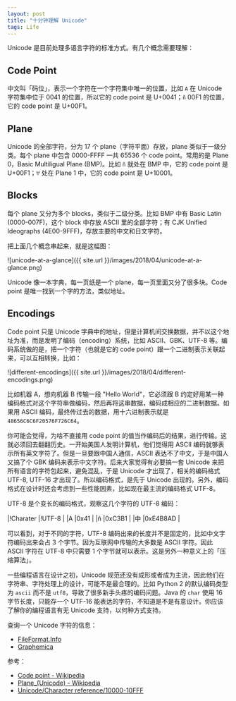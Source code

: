 ```yaml
---
layout: post
title: "十分钟理解 Unicode"
tags: Life
---
```


Unicode 是目前处理多语言字符的标准方式。有几个概念需要理解：

## Code Point

中文叫「码位」，表示一个字符在一个字符集中唯一的位置，比如 `A` 在 Unicode 字符集中位于 0041 的位置，所以它的 code point 是 U+0041；`ñ` 00F1 的位置，它的 code point 是 U+00F1。

## Plane

Unicode 的全部字符，分为 17 个 plane（字符平面）存放，plane 类似于一级分类。每个 plane 中包含 0000-FFFF 一共 65536 个 code point。常用的是 Plane 0，Basic Multiligual Plane (BMP)。比如 `ñ` 就处在 BMP 中，它的 code point 是 U+00F1；`𐀀` 处在 Plane 1 中，它的 code point 是 U+10001。

## Blocks

每个 plane 又分为多个 blocks，类似于二级分类。比如 BMP 中有 Basic Latin (0000-007F)，这个 block 中存放 ASCII 里的全部字符；有 CJK Unified Ideographs (4E00-9FFF)，存放主要的中文和日文字符。

把上面几个概念串起来，就是这幅图：

![unicode-at-a-glance]({{ site.url }}/images/2018/04/unicode-at-a-glance.png)

Unicode 像一本字典，每一页纸是一个 plane，每一页里面又分了很多块。Code point 是唯一找到一个字的方法，类似地址。

## Encodings

Code point 只是 Unicode 字典中的地址，但是计算机间交换数据，并不以这个地址为准，而是发明了编码（encoding）系统，比如 ASCII、GBK、UTF-8 等。编码系统做的是，把一个字符（也就是它的 code point）跟一个二进制表示关联起来，可以互相转换，比如：

![different-encodings]({{ site.url }}/images/2018/04/different-encodings.png)

比如机器 A，想向机器 B 传输一段 "Hello World"，它必须跟 B 约定好用某一种编码格式对这个字符串做编码，然后再将这串数据，编码成相应的二进制数据。如果用 ASCII 编码，最终传过去的数据，用十六进制表示就是 `48656C6C6F20576F726C64`。

你可能会觉得，为啥不直接用 code point 的值当作编码后的结果，进行传输。这就必须回去翻翻历史。一开始美国人发明计算机，他们觉得用 ASCII 编码就够表示所有英文字符了。但是一旦要跟中国人通信，ASCII 表达不了中文，于是中国人又搞了个 GBK 编码来表示中文字符。后来大家觉得有必要搞一套 Unicode 来把所有语言的字符包起来，避免混乱，于是 Unicode 才出现了，相关的编码格式 UTF-8, UTF-16 才出现了。所以编码格式，是先于 Unicode 出现的。另外，编码格式在设计时还会考虑到一些性能因素，比如现在最主流的编码格式 UTF-8。

UTF-8 是个变长的编码格式，观察这几个字符的 UTF-8 编码：

|!Charater |!UTF-8 |
|A |0x41 |
|ñ |0xC3B1 |
|中 |0xE4B8AD |

可以看到，对于不同的字符，UTF-8 编码出来的长度并不是固定的，比如中文字符编码出来会占 3 个字节。因为互联网中传输的大多数是 ASCII 字符。因此 ASCII 字符在 UTF-8 中只需要 1 个字节就可以表示。这是另外一种意义上的「压缩算法」。

一些编程语言在设计之初，Unicode 规范还没有成形或者成为主流，因此他们在字符串、字符处理上的设计，可能不是最合理的。比如 Python 2 的默认编码类型为 `ascii` 而不是 `utf8`，导致了很多新手头疼的编码问题。Java 的 `char` 使用 16 字节长度，只能存一个 UTF-16 能表达的字符，不知道是不是有意设计。你应该了解你的编程语言有无 Unicode 支持，以何种方式支持。

查询一个 Unicode 字符的信息：

* [FileFormat.Info](http://www.fileformat.info/info/unicode/char/search.htm)
* [Graphemica](http://graphemica.com/)

参考：

* [Code point - Wikipedia](https://www.wikiwand.com/en/Code_point)
* [Plane_(Unicode) - Wikipedia](https://www.wikiwand.com/en/Plane_(Unicode))
* [Unicode/Character reference/10000-10FFF](https://en.wikibooks.org/wiki/Unicode/Character_reference/10000-10FFF)
